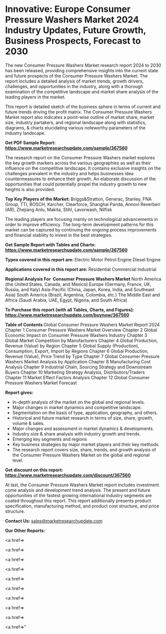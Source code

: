 # Innovative: Europe Consumer Pressure Washers Market 2024 Industry Updates, Future Growth, Business Prospects, Forecast to 2030

The new Consumer Pressure Washers Market research report 2024 to 2030 has been released, providing comprehensive insights into the current state and future prospects of the Consumer Pressure Washers Market. The report includes a detailed analysis of market trends, growth drivers, challenges, and opportunities in the industry, along with a thorough examination of the competitive landscape and market share analysis of the leading players in the market.

This report is detailed sketch of the business sphere in terms of current and future trends driving the profit matrix. The Consumer Pressure Washers Market report also indicates a point-wise outline of market share, market size, industry partakers, and regional landscape along with statistics, diagrams, &amp; charts elucidating various noteworthy parameters of the industry landscape.

<strong><b>Get PDF Sample Report: <a href=https://www.marketresearchupdate.com/sample/367560>https://www.marketresearchupdate.com/sample/367560</a></b></strong>

The research report on the Consumer Pressure Washers market explores the key growth markers across the various geographies as well as their influence on the competitive landscape. It contains exclusive insights on the challenges prevalent in the industry and helps businesses idea countermeasures to enhance their growth. An elaborate discussion of the opportunities that could potentially propel the industry growth to new heights is also provided.

<strong><b>Top Key Players of the Market:
</b></strong>Briggs&Stratton, Generac, Stanley, FNA Group, TTI, BOSCH, Karcher, Clearforce, Shanghai Panda, Annovi Reverberi (AR), Zhejiang Anlu, Makita, Stihl, Lavorwash, Nilfisk<strong><b>
</b></strong>

The leading players are focusing mainly on technological advancements in order to improve efficiency. The long-term development patterns for this market can be captured by continuing the ongoing process improvements and financial stability to invest in the best strategies.

<strong><b>Get Sample Report with Tables and Charts: <a href=https://www.marketresearchupdate.com/sample/367560>https://www.marketresearchupdate.com/sample/367560</a></b></strong>

<strong><b>Types covered in this report are:
</b></strong>Electric Motor
Petrol Engine
Diesel Engine<strong><b>
</b></strong>

<strong><b>Applications covered in this report are:
</b></strong>Residential
Commercial
Industrial<strong><b>
</b></strong>

<strong><b>Regional Analysis For  Consumer Pressure Washers Market</b></strong><strong><b>
</b></strong>North America (the United States, Canada, and Mexico)
Europe (Germany, France, UK, Russia, and Italy)
Asia-Pacific (China, Japan, Korea, India, and Southeast Asia)
South America (Brazil, Argentina, Colombia, etc.)
The Middle East and Africa (Saudi Arabia, UAE, Egypt, Nigeria, and South Africa)

<strong><b>To Purchase this report (with all Tables, Charts, and Figures): <a href=https://www.marketresearchupdate.com/buynow/367560>https://www.marketresearchupdate.com/buynow/367560</a></b></strong>

<strong><b>Table of Contents</b></strong><strong><b>
</b></strong>Global Consumer Pressure Washers Market Report 2024
Chapter 1 Consumer Pressure Washers Market Overview
Chapter 2 Global Economic Impact on Consumer Pressure Washers Industry
Chapter 3 Global Market Competition by Manufacturers
Chapter 4 Global Production, Revenue (Value) by Region
Chapter 5 Global Supply (Production), Consumption, Export, Import by Regions
Chapter 6 Global Production, Revenue (Value), Price Trend by Type
Chapter 7 Global Consumer Pressure Washers Market Analysis by Application
Chapter 8 Manufacturing Cost Analysis
Chapter 9 Industrial Chain, Sourcing Strategy and Downstream Buyers
Chapter 10 Marketing Strategy Analysis, Distributors/Traders
Chapter 11 Market Effect Factors Analysis
Chapter 12 Global Consumer Pressure Washers Market Forecast

<strong><b>Report gives:</b></strong>

- In-depth analysis of the market on the global and regional levels.
- Major changes in market dynamics and competitive landscape.
- Segmentation on the basis of type, application, geography, and others.
- Historical and future market research in terms of size, share, growth, volume &amp; sales.
- Major changes and assessment in market dynamics &amp; developments.
- Industry size &amp; share analysis with industry growth and trends.
- Emerging key segments and regions
- Key business strategies by major market players and their key methods.
- The research report covers size, share, trends, and growth analysis of the Consumer Pressure Washers Market on the global and regional level.

<strong><b>Get discount on this report: <a href=https://www.marketresearchupdate.com/discount/367560>https://www.marketresearchupdate.com/discount/367560</a></b></strong>

At last, the Consumer Pressure Washers Market report includes investment come analysis and development trend analysis. The present and future opportunities of the fastest growing international industry segments are coated throughout this report. This report additionally presents product specification, manufacturing method, and product cost structure, and price structure.

<strong><b>Contact Us:
</b></strong>sales@marketresearchupdate.com

<strong>Our Other Reports:</strong>

<a href=></a>

<a href=></a>

<a href=></a>

<a href=></a>

<a href=></a>

<a href=></a>

<a href=></a>

<a href=></a>

<a href=></a>

<a href=></a>"
